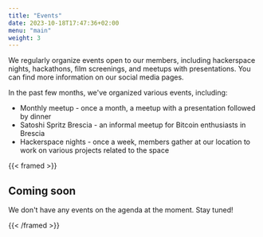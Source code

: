 ```yaml
---
title: "Events"
date: 2023-10-18T17:47:36+02:00
menu: "main"
weight: 3
---
```


We regularly organize events open to our members, including hackerspace nights, hackathons, film screenings, and meetups with presentations. You can find more information on our social media pages.

In the past few months, we've organized various events, including:

- Monthly meetup - once a month, a meetup with a presentation followed by dinner
- Satoshi Spritz Brescia - an informal meetup for Bitcoin enthusiasts in Brescia
- Hackerspace nights - once a week, members gather at our location to work on various projects related to the space

{{< framed >}}

## Coming soon

We don't have any events on the agenda at the moment. Stay tuned!

{{< /framed >}}
